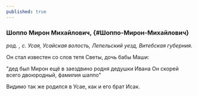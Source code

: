 ```yaml
---
published: true
---
```


### Шоппо Мирон Михайлович,  {#Шоппо-Мирон-Михайлович}

_род. , с. Усая, Усайская волость, Лепельский уезд, Витебская губерния._



Он стал известен со слов тетя Светы, дочь бабы Маши:

"дед был Мирон ещё в заездвино родня дедушки Ивана
Он скорей всего двоюродный, фамилия шаппо"

Видимо так же родился в Усае, как и его брат Исак.

